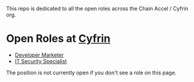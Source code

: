 This repo is dedicated to all the open roles across the Chain Accel / Cyfrin org. 

# Open Roles at [Cyfrin](https://cyfrin.io)

* [Developer Marketer](./positions/developer_marketer.md)
* [IT Security Specialist](./positions/it_security_specialist.md)

The position is not currently open if you don't see a role on this page. 

